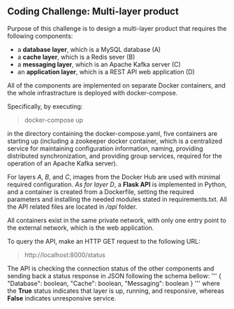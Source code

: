 ## Coding Challenge: Multi-layer product

Purpose of this challenge is to design a multi-layer product that requires the following components:

- a **database layer**, which is a MySQL database (A)
- a **cache layer**, which is a Redis sever (B)
- a **messaging layer**, which is an Apache Kafka server (C)
- an **application layer**, which is a REST API web application (D)

All of the components are implemented on separate Docker containers, and the whole infrastracture is deployed with docker-compose.

Specifically, by executing:

> docker-compose up

in the directory containing the docker-compose.yaml, five containers are starting up (including a zookeeper docker container, which is a
centralized service for maintaining configuration information, naming, providing distributed synchronization, and providing group services,
required for the operation of an Apache Kafka server).

For layers *A, B*, and *C*, images from the Docker Hub are used with minimal required configuration. *As for layer D*, a **Flask API** is implemented
in Python, and a container is created from a Dockerfile, setting the required parameters and installing the needed modules stated in requirements.txt.
All the API related files are located in */api* folder.

All containers exist in the same private network, with only one entry point to the external network, which is the web application.

To query the API, make an HTTP GET request to the following URL:

> http://localhost:8000/status

The API is checking the connection status of the other components and sending back a status response in JSON following the schema bellow:
'''
{
  "Database": boolean,
  "Cache": boolean,
  "Messaging": boolean
}
'''
where the **True** status indicates that layer is up, running, and responsive, whereas **False** indicates unresponsive service.
